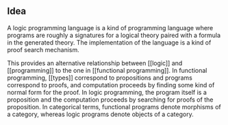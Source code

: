 ## Idea

A logic programming language is a kind of programming language where programs are roughly a signatures for a logical theory paired with a formula in the generated theory. The implementation of the language is a kind of proof search mechanism.

This provides an alternative relationship between [[logic]] and [[programming]] to the one in [[functional programming]]. In functional programming, [[types]] correspond to propositions and programs correspond to proofs, and computation proceeds by finding some kind of normal form for the proof. In logic programming, the program itself is a proposition and the computation proceeds by searching for proofs of the proposition. In categorical terms, functional programs denote morphisms of a category, whereas logic programs denote objects of a category.